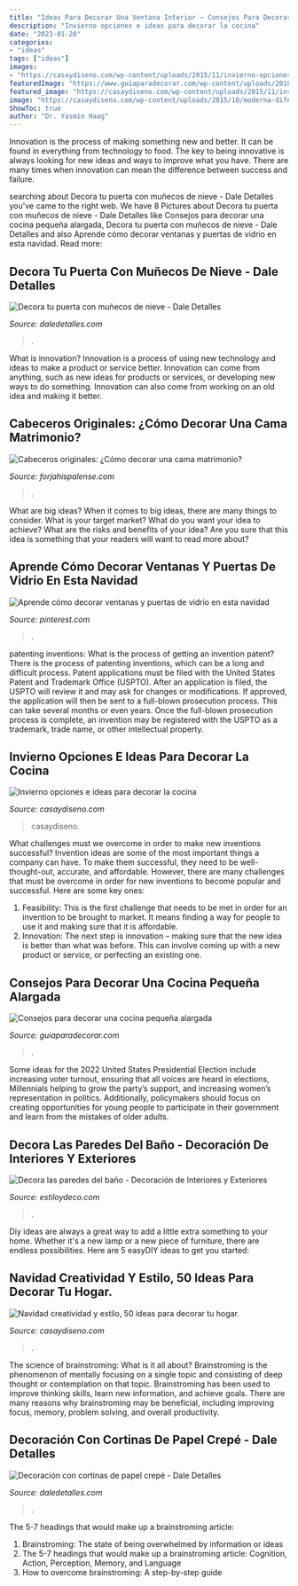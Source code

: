 ```yaml
---
title: "Ideas Para Decorar Una Ventana Interior ~ Consejos Para Decorar Una Cocina Pequeña Alargada"
description: "Invierno opciones e ideas para decorar la cocina"
date: "2023-01-20"
categories:
- "ideas"
tags: ["ideas"]
images:
- "https://casaydiseno.com/wp-content/uploads/2015/11/invierno-opciones-decorar-cocina-trineo-madra.jpg"
featuredImage: "https://www.guiaparadecorar.com/wp-content/uploads/2018/05/Consejos-para-decorar-una-cocina-pequeña-alargada2.jpg"
featured_image: "https://casaydiseno.com/wp-content/uploads/2015/11/invierno-opciones-decorar-cocina-trineo-madra.jpg"
image: "https://casaydiseno.com/wp-content/uploads/2015/10/moderna-diferentes-casa-azules.jpg"
ShowToc: true
author: "Dr. Yasmin Haag"
---
```



Innovation is the process of making something new and better. It can be found in everything from technology to food. The key to being innovative is always looking for new ideas and ways to improve what you have. There are many times when innovation can mean the difference between success and failure.

	

		
searching about Decora tu puerta con muñecos de nieve - Dale Detalles you've came to the right web. We have 8 Pictures about Decora tu puerta con muñecos de nieve - Dale Detalles like Consejos para decorar una cocina pequeña alargada, Decora tu puerta con muñecos de nieve - Dale Detalles and also Aprende cómo decorar ventanas y puertas de vidrio en esta navidad. Read more:
		
    
## Decora Tu Puerta Con Muñecos De Nieve - Dale Detalles

<img loading=lazy src="https://www.daledetalles.com/wp-content/uploads/2020/12/decora-tu-puerta-con-munecos-de-nieve9.jpg" onerror="this.onerror=null;this.src='https://tse2.mm.bing.net/th?id=OIP.5Cidkucb4Z4tBWdILqIhKwHaJ9&amp;pid=15.1';" alt="Decora tu puerta con muñecos de nieve - Dale Detalles">

_Source: daledetalles.com_

>. 

	

What is innovation?
Innovation is a process of using new technology and ideas to make a product or service better. Innovation can come from anything, such as new ideas for products or services, or developing new ways to do something. Innovation can also come from working on an old idea and making it better.

    
## Cabeceros Originales: ¿Cómo Decorar Una Cama Matrimonio?

<img loading=lazy src="https://www.forjahispalense.com/news/wp-content/uploads/2018/01/cabecero_de_cama_comodas.jpg" onerror="this.onerror=null;this.src='https://tse1.mm.bing.net/th?id=OIP.6Tq-jJFxpxgrkDvGuqOs1gHaJ4&amp;pid=15.1';" alt="Cabeceros originales: ¿Cómo decorar una cama matrimonio?">

_Source: forjahispalense.com_

>. 

	

What are big ideas?
When it comes to big ideas, there are many things to consider. What is your target market? What do you want your idea to achieve? What are the risks and benefits of your idea? Are you sure that this idea is something that your readers will want to read more about?

    
## Aprende Cómo Decorar Ventanas Y Puertas De Vidrio En Esta Navidad

<img loading=lazy src="https://i.pinimg.com/736x/2d/ba/d0/2dbad033022ef3ea7081ee86cd042127.jpg" onerror="this.onerror=null;this.src='https://tse4.mm.bing.net/th?id=OIP.WXtlLJKjQnZxVV4jdH0O8wAAAA&amp;pid=15.1';" alt="Aprende cómo decorar ventanas y puertas de vidrio en esta navidad">

_Source: pinterest.com_

>. 

	

patenting inventions: What is the process of getting an invention patent?
There is the process of patenting inventions, which can be a long and difficult process. Patent applications must be filed with the United States Patent and Trademark Office (USPTO). After an application is filed, the USPTO will review it and may ask for changes or modifications. If approved, the application will then be sent to a full-blown prosecution process. This can take several months or even years. Once the full-blown prosecution process is complete, an invention may be registered with the USPTO as a trademark, trade name, or other intellectual property.

    
## Invierno Opciones E Ideas Para Decorar La Cocina

<img loading=lazy src="https://casaydiseno.com/wp-content/uploads/2015/11/invierno-opciones-decorar-cocina-trineo-madra.jpg" onerror="this.onerror=null;this.src='https://tse1.mm.bing.net/th?id=OIP.COErAYKW-hfJMyxI87WjyQHaLL&amp;pid=15.1';" alt="Invierno opciones e ideas para decorar la cocina">

_Source: casaydiseno.com_

>casaydiseno. 

	

What challenges must we overcome in order to make new inventions successful?
Invention ideas are some of the most important things a company can have. To make them successful, they need to be well-thought-out, accurate, and affordable. However, there are many challenges that must be overcome in order for new inventions to become popular and successful. Here are some key ones:
1. Feasibility: This is the first challenge that needs to be met in order for an invention to be brought to market. It means finding a way for people to use it and making sure that it is affordable.
2. Innovation: The next step is innovation – making sure that the new idea is better than what was before. This can involve coming up with a new product or service, or perfecting an existing one. 
    
## Consejos Para Decorar Una Cocina Pequeña Alargada

<img loading=lazy src="https://www.guiaparadecorar.com/wp-content/uploads/2018/05/Consejos-para-decorar-una-cocina-pequeña-alargada2.jpg" onerror="this.onerror=null;this.src='https://tse4.mm.bing.net/th?id=OIP.FZ4nZNlzJaXKkEUNwTyVAwHaJ4&amp;pid=15.1';" alt="Consejos para decorar una cocina pequeña alargada">

_Source: guiaparadecorar.com_

>. 

	

Some ideas for the 2022 United States Presidential Election include increasing voter turnout, ensuring that all voices are heard in elections, Millennials helping to grow the party’s support, and increasing women’s representation in politics. Additionally, policymakers should focus on creating opportunities for young people to participate in their government and learn from the mistakes of older adults.

    
## Decora Las Paredes Del Baño - Decoración De Interiores Y Exteriores

<img loading=lazy src="https://www.estiloydeco.com/wp-content/uploads/2017/02/decorar-pared-bano-5.jpg" onerror="this.onerror=null;this.src='https://tse4.mm.bing.net/th?id=OIP.sICT_ly4A9uc50ipBkKT0QHaKd&amp;pid=15.1';" alt="Decora las paredes del baño - Decoración de Interiores y Exteriores">

_Source: estiloydeco.com_

>. 

	

Diy ideas are always a great way to add a little extra something to your home. Whether it's a new lamp or a new piece of furniture, there are endless possibilities. Here are 5 easyDIY ideas to get you started: 

    
## Navidad Creatividad Y Estilo, 50 Ideas Para Decorar Tu Hogar.

<img loading=lazy src="https://casaydiseno.com/wp-content/uploads/2015/10/moderna-diferentes-casa-azules.jpg" onerror="this.onerror=null;this.src='https://tse4.mm.bing.net/th?id=OIP.w4xuDhZIvY9Qd1it2Kl4OQHaLH&amp;pid=15.1';" alt="Navidad creatividad y estilo, 50 ideas para decorar tu hogar.">

_Source: casaydiseno.com_

>. 

	

The science of brainstroming: What is it all about?
Brainstroming is the phenomenon of mentally focusing on a single topic and consisting of deep thought or contemplation on that topic. Brainstroming has been used to improve thinking skills, learn new information, and achieve goals. There are many reasons why brainstroming may be beneficial, including improving focus, memory, problem solving, and overall productivity.

    
## Decoración Con Cortinas De Papel Crepé - Dale Detalles

<img loading=lazy src="https://i2.wp.com/www.daledetalles.com/wp-content/uploads/2016/08/decoracion-con-papel-creppe.jpg?resize=554%2C826" onerror="this.onerror=null;this.src='https://tse3.mm.bing.net/th?id=OIP.znpp81f76seesjLyI5JflgHaLC&amp;pid=15.1';" alt="Decoración con cortinas de papel crepé - Dale Detalles">

_Source: daledetalles.com_

>. 

	

The 5-7 headings that would make up a brainstroming article:
1. Brainstroming: The state of being overwhelmed by information or ideas
2. The 5-7 headings that would make up a brainstroming article: Cognition, Action, Perception, Memory, and Language
3. How to overcome brainstroming: A step-by-step guide

